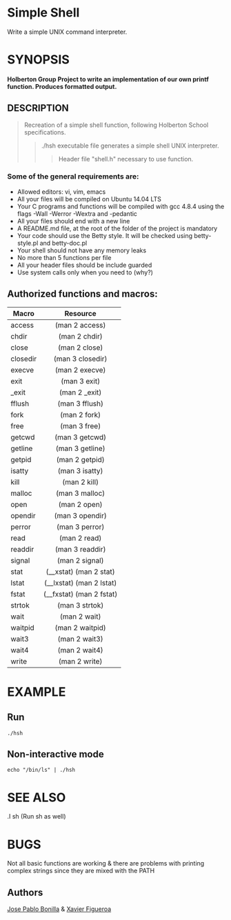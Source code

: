 # Simple Shell

Write a simple UNIX command interpreter.

# SYNOPSIS

#### Holberton Group Project to write an implementation of our own printf function. Produces formatted output.
## DESCRIPTION
> Recreation of a simple shell function, following Holberton School specifications.
>> ./hsh executable file generates a simple shell UNIX interpreter.
>>>Header file "shell.h" necessary to use function.

### Some of the general requirements are:


* Allowed editors: vi, vim, emacs
*    All your files will be compiled on Ubuntu 14.04 LTS
*    Your C programs and functions will be compiled with gcc 4.8.4 using the flags -Wall -Werror -Wextra and -pedantic
*    All your files should end with a new line
*    A README.md file, at the root of the folder of the project is mandatory
*    Your code should use the Betty style. It will be checked using betty-style.pl and betty-doc.pl
*    Your shell should not have any memory leaks
*    No more than 5 functions per file
*    All your header files should be include guarded
*    Use system calls only when you need to (why?)


## Authorized functions and macros:

| Macro  | Resource |
| ------------- |:-------------:|
| access | (man 2 access) |
| chdir | (man 2 chdir) |
| close | (man 2 close) |
| closedir | (man 3 closedir) |
| execve | (man 2 execve) |
| exit | (man 3 exit) |
| _exit | (man 2 _exit) |
| fflush | (man 3 fflush) |
| fork | (man 2 fork) |
| free | (man 3 free) |
| getcwd | (man 3 getcwd) |
| getline | (man 3 getline) |
| getpid | (man 2 getpid) |
| isatty | (man 3 isatty) |
| kill | (man 2 kill) |
| malloc | (man 3 malloc) |
| open | (man 2 open) |
| opendir | (man 3 opendir) |
| perror | (man 3 perror) |
| read | (man 2 read) |
| readdir | (man 3 readdir) |
| signal | (man 2 signal) |
| stat | (__xstat) (man 2 stat) |
| lstat | (__lxstat) (man 2 lstat) |
| fstat | (__fxstat) (man 2 fstat) |
| strtok | (man 3 strtok) |
| wait | (man 2 wait) |
| waitpid | (man 2 waitpid) |
| wait3 | (man 2 wait3) |
| wait4 | (man 2 wait4) |
| write | (man 2 write) |

# EXAMPLE
## Run
```
./hsh
```
## Non-interactive mode
```
echo "/bin/ls" | ./hsh
```
# SEE ALSO
.I sh (Run sh as well)

# BUGS
Not all basic functions are working & there are problems with printing complex strings since they are mixed with the PATH

## Authors
[Jose Pablo Bonilla](https://github.com/JosePabloBonilla)
&
[Xavier Figueroa](https://github.com/xefigueroa)


